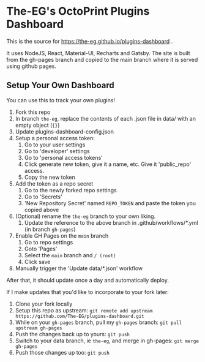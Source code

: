 # The-EG's OctoPrint Plugins Dashboard

This is the source for https://the-eg.github.io/plugins-dashboard .

It uses NodeJS, React, Material-UI, Recharts and Gatsby. The site is built from the gh-pages branch and copied to the main branch where it is served using github pages.


## Setup Your Own Dashboard

You can use this to track your own plugins!

1. Fork this repo
3. In branch `the-eg`, replace the contents of each .json file in data/ with an empty object (`{}`)
4. Update plugins-dashboard-config.json
5. Setup a personal access token:
    1. Go to your user settings
    2. Go to 'developer' settings
    3. Go to 'personal access tokens'
    4. Click generate new token, give it a name, etc. Give it 'public_repo' access.
    5. Copy the new token
6. Add the token as a repo secret
    1. Go to the newly forked repo settings
    2. Go to 'Secrets'
    3. 'New Repository Secret' named `REPO_TOKEN` and paste the token you copied above
6. (Optional) rename the `the-eg` branch to your own liking. 
    1. Update the reference to the above branch in .github/workflows/*.yml (in branch `gh-pages`)
7. Enable GH Pages on the `main` branch
    1. Go to repo settings
    2. Goto 'Pages'
    3. Select the `main` branch and `/ (root)`
    4. Click save
8. Manually trigger the 'Update data/*.json' workflow

After that, it should update once a day and automatically deploy.

If I make updates that you'd like to incorporate to your fork later:

1. Clone your fork locally
2. Setup this repo as upstream: `git remote add upstream https://github.com/The-EG/plugins-dashboard.git`
3. While on your `gh-pages` branch, pull my `gh-pages` branch: `git pull upstream gh-pages`
4. Push the changes back up to yours: `git push`
5. Switch to your data branch, ie `the-eg`, and merge in gh-pages: `git merge gh-pages`
6. Push those changes up too: `git push`